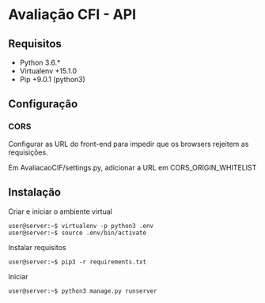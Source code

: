 # Avaliação CFI - API

## Requisitos

* Python 3.6.*
* Virtualenv +15.1.0
* Pip +9.0.1 (python3)

## Configuração

### CORS

Configurar as URL do front-end para impedir que os browsers rejeitem as requisições.

Em AvaliacaoCIF/settings.py, adicionar a URL em CORS_ORIGIN_WHITELIST

## Instalação

Criar e iniciar o ambiente virtual

```console
user@server:~$ virtualenv -p python3 .env
user@server:~$ source .env/bin/activate
```

Instalar requisitos

```console
user@server:~$ pip3 -r requirements.txt
```

Iniciar 

```console
user@server:~$ python3 manage.py runserver
```
